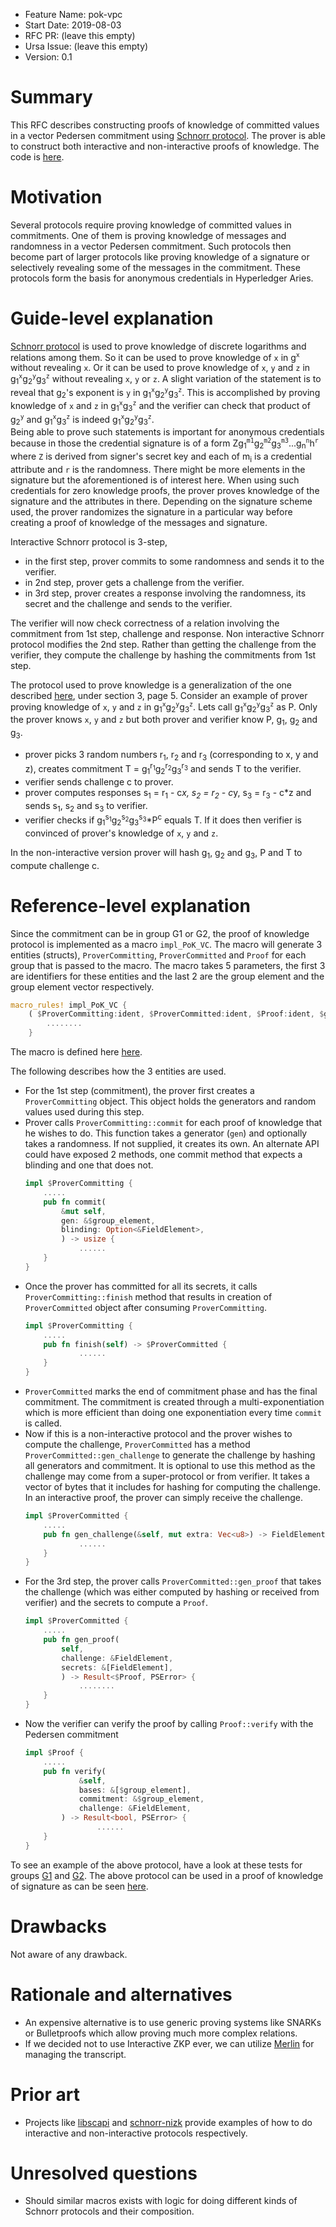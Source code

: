 - Feature Name: pok-vpc
- Start Date: 2019-08-03
- RFC PR: (leave this empty)
- Ursa Issue: (leave this empty)
- Version: 0.1

# Summary
[summary]: #summary

This RFC describes constructing proofs of knowledge of committed values in a vector Pedersen commitment using [Schnorr protocol](https://en.wikipedia.org/wiki/Proof_of_knowledge#Schnorr_protocol). The prover is able to construct both interactive and non-interactive proofs of knowledge. The code is [here](https://github.com/hyperledger/ursa/blob/2067d0543c80eb883721863d7886d4e66f1d655d/libzmix/ps/src/pok_vc.rs).

# Motivation
[motivation]: #motivation

Several protocols require proving knowledge of committed values in commitments. One of them is proving knowledge of messages and randomness in a vector Pedersen commitment. Such protocols then become part of larger protocols like proving knowledge of a signature or selectively revealing some of the messages in the commitment. These protocols form the basis for anonymous credentials in Hyperledger Aries.

# Guide-level explanation
[guide-level-explanation]: #guide-level-explanation

[Schnorr protocol](https://en.wikipedia.org/wiki/Proof_of_knowledge#Schnorr_protocol) is used to prove knowledge of discrete logarithms and relations among them. So it can be used to prove knowledge of `x` in g<sup>`x`</sup> without revealing `x`. Or it can be used to prove knowledge of `x`, `y` and `z` in g<sub>1</sub><sup>`x`</sup>g<sub>2</sub><sup>`y`</sup>g<sub>3</sub><sup>`z`</sup> without revealing `x`, `y` or `z`. A slight variation of the statement is to reveal that g<sub>2</sub>'s exponent is `y` in g<sub>1</sub><sup>`x`</sup>g<sub>2</sub><sup>`y`</sup>g<sub>3</sub><sup>`z`</sup>. This is accomplished by proving knowledge of `x` and `z` in g<sub>1</sub><sup>`x`</sup>g<sub>3</sub><sup>`z`</sup> and the verifier can check that product of g<sub>2</sub><sup>`y`</sup> and g<sub>1</sub><sup>`x`</sup>g<sub>3</sub><sup>`z`</sup> is indeed g<sub>1</sub><sup>`x`</sup>g<sub>2</sub><sup>`y`</sup>g<sub>3</sub><sup>`z`</sup>.   
Being able to prove such statements is important for anonymous credentials because in those the credential signature is of a form Zg<sub>1</sub><sup>`m1`</sup>g<sub>2</sub><sup>`m2`</sup>g<sub>3</sub><sup>`m3`</sup>...g<sub>n</sub><sup>`n`</sup>h<sup>`r`</sup> where `Z` is derived from signer's secret key and each of m<sub>i</sub> is a credential attribute and `r` is the randomness. There might be more elements in the signature but the aforementioned is of interest here. When using such credentials for zero knowledge proofs, the prover proves knowledge of the signature and the attributes in there. Depending on the signature scheme used, the prover randomizes the signature in a particular way before creating a proof of knowledge of the messages and signature.

Interactive Schnorr protocol is 3-step, 
- in the first step, prover commits to some randomness and sends it to the verifier.
- in 2nd step, prover gets a challenge from the verifier.
- in 3rd step, prover creates a response involving the randomness, its secret and the challenge and sends to the verifier.

The verifier will now check correctness of a relation involving the commitment from 1st step, challenge and response.
Non interactive Schnorr protocol modifies the 2nd step. Rather than getting the challenge from the verifier, they compute the challenge by hashing the commitments from 1st step.   

The protocol used to prove knowledge is a generalization of the one described [here](https://www.cs.jhu.edu/~susan/600.641/scribes/lecture10.pdf), under section 3, page 5. Consider an example of prover proving knowledge of `x`, `y` and `z` in g<sub>1</sub><sup>`x`</sup>g<sub>2</sub><sup>`y`</sup>g<sub>3</sub><sup>`z`</sup>. Lets call g<sub>1</sub><sup>`x`</sup>g<sub>2</sub><sup>`y`</sup>g<sub>3</sub><sup>`z`</sup> as P. Only the prover knows `x`, `y` and `z` but both prover and verifier know P, g<sub>1</sub>, g<sub>2</sub> and g<sub>3</sub>. 
- prover picks 3 random numbers r<sub>1</sub>, r<sub>2</sub> and r<sub>3</sub> (corresponding to x, y and z), creates commitment T = g<sub>1</sub><sup>r<sub>1</sub></sup>g<sub>2</sub><sup>r<sub>2</sub></sup>g<sub>3</sub><sup>r<sub>3</sub></sup> and sends T to the verifier.
- verifier sends challenge c to prover.
- prover computes responses s<sub>1</sub> = r<sub>1</sub> - c*x, s<sub>2</sub> = r<sub>2</sub> - c*y, s<sub>3</sub> = r<sub>3</sub> - c*z and sends s<sub>1</sub>, s<sub>2</sub> and s<sub>3</sub> to verifier.
- verifier checks if g<sub>1</sub><sup>s<sub>1</sub></sup>g<sub>2</sub><sup>s<sub>2</sub></sup>g<sub>3</sub><sup>s<sub>3</sub></sup>*P<sup>c</sup> equals T. If it does then verifier is convinced of prover's knowledge of `x`, `y` and `z`.

In the non-interactive version prover will hash g<sub>1</sub>, g<sub>2</sub> and g<sub>3</sub>, P and T to compute challenge c.


# Reference-level explanation
[reference-level-explanation]: #reference-level-explanation

Since the commitment can be in group G1 or G2, the proof of knowledge protocol is implemented as a macro `impl_PoK_VC`. The macro will generate 3 entities (structs), `ProverCommitting`, `ProverCommitted` and `Proof` for each group that is passed to the macro. The macro takes 5 parameters, the first 3 are identifiers for these entities and the last 2 are the group element and the group element vector respectively.

```rust
macro_rules! impl_PoK_VC {
    ( $ProverCommitting:ident, $ProverCommitted:ident, $Proof:ident, $group_element:ident, $group_element_vec:ident ) => {
        ........
    }
```

The macro is defined here [here](https://github.com/hyperledger/ursa/pull/46/files#diff-168ead191b84bf0856f3d153e9da3ba5R14).  

The following describes how the 3 entities are used.
- For the 1st step (commitment), the prover first creates a `ProverCommitting` object. This object holds the generators and random values used during this step. 
- Prover calls `ProverCommitting::commit` for each proof of knowledge that he wishes to do. This function takes a generator (`gen`) and optionally takes a randomness. If not supplied, it creates its own. An alternate API could have exposed 2 methods, one commit method that expects a blinding and one that does not.
    ```rust
    impl $ProverCommitting {
        .....
        pub fn commit(
            &mut self,
            gen: &$group_element,
            blinding: Option<&FieldElement>,
            ) -> usize {
                ......
        }
    }
    ```
- Once the prover has committed for all its secrets, it calls `ProverCommitting::finish` method that results in creation of `ProverCommitted` object after consuming `ProverCommitting`. 
    ```rust
    impl $ProverCommitting {
        .....
        pub fn finish(self) -> $ProverCommitted {
                ......
        }
    }
    ```
- `ProverCommitted` marks the end of commitment phase and has the final commitment. The commitment is created through a multi-exponentiation which is more efficient than doing one exponentiation every time `commit` is called.
- Now if this is a non-interactive protocol and the prover wishes to compute the challenge, `ProverCommitted` has a method `ProverCommitted::gen_challenge` to generate the challenge by hashing all generators and commitment. It is optional to use this method as the challenge may come from a super-protocol or from verifier. It takes a vector of bytes that it includes for hashing for computing the challenge. In an interactive proof, the prover can simply receive the challenge.
    ```rust
    impl $ProverCommitted {
        .....
        pub fn gen_challenge(&self, mut extra: Vec<u8>) -> FieldElement {
                ......
        }
    }
    ```
- For the 3rd step, the prover calls `ProverCommitted::gen_proof` that takes the challenge (which was either computed by hashing or received from verifier) and the secrets to compute a `Proof`. 
    ```rust
    impl $ProverCommitted {
        .....
        pub fn gen_proof(
            self,
            challenge: &FieldElement,
            secrets: &[FieldElement],
            ) -> Result<$Proof, PSError> {
                ........
        }
    }
    ```
- Now the verifier can verify the proof by calling `Proof::verify` with the Pedersen commitment
    ```rust
    impl $Proof {
        .....
        pub fn verify(
                &self,
                bases: &[$group_element],
                commitment: &$group_element,
                challenge: &FieldElement,
            ) -> Result<bool, PSError> {
                    ......
        }
    }
    ```

To see an example of the above protocol, have a look at these tests for groups [G1](https://github.com/hyperledger/ursa/pull/46/files#diff-168ead191b84bf0856f3d153e9da3ba5R195) and [G2](https://github.com/hyperledger/ursa/pull/46/files#diff-168ead191b84bf0856f3d153e9da3ba5R211).
The above protocol can be used in a proof of knowledge of signature as can be seen [here](https://github.com/hyperledger/ursa/blob/2067d0543c80eb883721863d7886d4e66f1d655d/libzmix/ps/src/pok_sig.rs).    


# Drawbacks
[drawbacks]: #drawbacks

Not aware of any drawback.

# Rationale and alternatives
[alternatives]: #alternatives

- An expensive alternative is to use generic proving systems like SNARKs or Bulletproofs which allow proving much more complex relations.
- If we decided not to use Interactive ZKP ever, we can utilize [Merlin](https://github.com/dalek-cryptography/merlin) for managing the transcript.


# Prior art
[prior-art]: #prior-art

- Projects like [libscapi](https://github.com/cryptobiu/libscapi) and [schnorr-nizk](https://github.com/adjoint-io/schnorr-nizk) provide examples of how to do interactive and non-interactive protocols respectively.


# Unresolved questions
[unresolved]: #unresolved-questions

- Should similar macros exists with logic for doing different kinds of Schnorr protocols and their composition.

